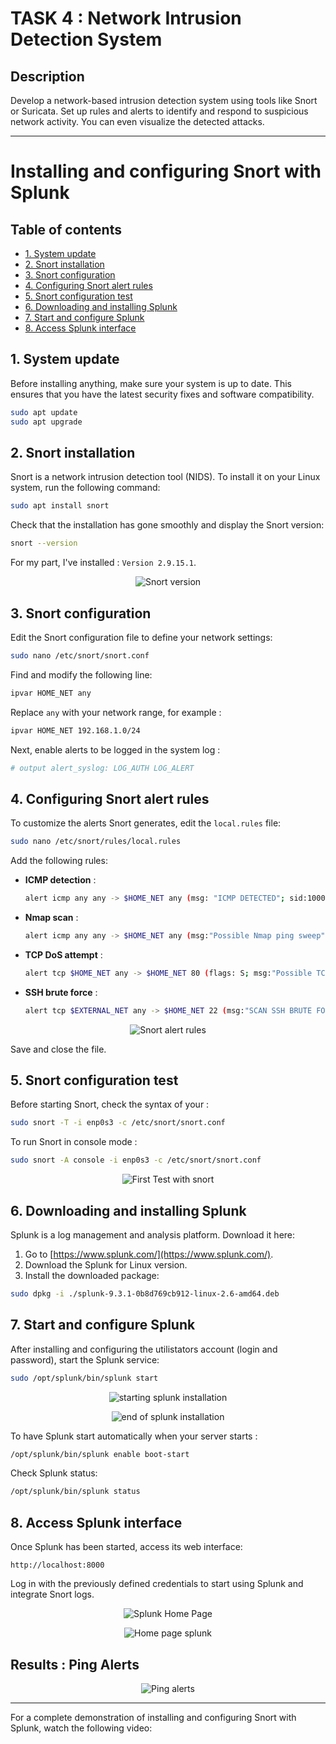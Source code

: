 
# TASK 4 : Network Intrusion Detection System

## Description

Develop a network-based intrusion detection system
using tools like Snort or Suricata. Set up rules and alerts
to identify and respond to suspicious network activity.
You can even visualize the detected attacks.

---

# Installing and configuring Snort with Splunk

## Table of contents
- [1. System update](#1-system-update)
- [2. Snort installation](#2-snort-installation)
- [3. Snort configuration](#3-snort-configuration)
- [4. Configuring Snort alert rules](#4-configuring-snort-alert-rules)
- [5. Snort configuration test](#5-snort-configuration-test)
- [6. Downloading and installing Splunk](#6-downloading-and-installing-splunk)
- [7. Start and configure Splunk](#7-start-and-configure-splunk)
- [8. Access Splunk interface](#8-access-splunk-interface)

## 1. System update
Before installing anything, make sure your system is up to date. This ensures that you have the latest security fixes and software compatibility.

```bash
sudo apt update
sudo apt upgrade
```

## 2. Snort installation
Snort is a network intrusion detection tool (NIDS). To install it on your Linux system, run the following command:

```bash
sudo apt install snort
```

Check that the installation has gone smoothly and display the Snort version:

```bash
snort --version
```
For my part, I've installed : `Version 2.9.15.1`.

<p align='center'>
  <img src='assets/versionSnort.png' alt="Snort version">
</p>

## 3. Snort configuration
Edit the Snort configuration file to define your network settings:

```bash
sudo nano /etc/snort/snort.conf
```

Find and modify the following line:

```bash
ipvar HOME_NET any
```

Replace `any` with your network range, for example :

```bash
ipvar HOME_NET 192.168.1.0/24
```

Next, enable alerts to be logged in the system log :

```bash
# output alert_syslog: LOG_AUTH LOG_ALERT
```

## 4. Configuring Snort alert rules
To customize the alerts Snort generates, edit the `local.rules` file:

```bash
sudo nano /etc/snort/rules/local.rules
```

Add the following rules:

- **ICMP detection** :
   ```bash
   alert icmp any any -> $HOME_NET any (msg: "ICMP DETECTED"; sid:100001; rev:1;)
   ```

- **Nmap scan** :
   ```bash
   alert icmp any any -> $HOME_NET any (msg:"Possible Nmap ping sweep"; GID:1; sid:10000002; rev:001; classtype:web-application-attack;)
   ```

- **TCP DoS attempt** :
   ```bash
   alert tcp $HOME_NET any -> $HOME_NET 80 (flags: S; msg:"Possible TCP DoS"; GID:1; sid:10000009; rev:001; classtype:attempted-dos; flow:to_server;)
   ```

- **SSH brute force** :
   ```bash
   alert tcp $EXTERNAL_NET any -> $HOME_NET 22 (msg:"SCAN SSH BRUTE FORCE login attempt"; GID:1; sid:10000011; rev:001; flow:to_server;)
   ```

<p align='center'>
  <img src='assets/RulesSnort.png' alt="Snort alert rules">
</p>

Save and close the file.

## 5. Snort configuration test
Before starting Snort, check the syntax of your :

```bash
sudo snort -T -i enp0s3 -c /etc/snort/snort.conf
```

To run Snort in console mode :

```bash
sudo snort -A console -i enp0s3 -c /etc/snort/snort.conf
```

<p align='center'>
  <img src='assets/FirstTest.png' alt="First Test with snort">
</p>

## 6. Downloading and installing Splunk
Splunk is a log management and analysis platform. Download it here:

1. Go to [https://www.splunk.com/](https://www.splunk.com/).
2. Download the Splunk for Linux version.
3. Install the downloaded package:

```bash
sudo dpkg -i ./splunk-9.3.1-0b8d769cb912-linux-2.6-amd64.deb
```

## 7. Start and configure Splunk
After installing and configuring the utilistators account (login and password), start the Splunk service:

```bash
sudo /opt/splunk/bin/splunk start
```
<p align='center'>
  <img src='assets/SplunkInstalling1.png' alt="starting splunk installation">
</p>

<p align='center'>
  <img src='assets/SplunkInstalling2.png' alt="end of splunk installation">
</p>

To have Splunk start automatically when your server starts :

```bash
/opt/splunk/bin/splunk enable boot-start
```

Check Splunk status:

```bash
/opt/splunk/bin/splunk status
```

## 8. Access Splunk interface
Once Splunk has been started, access its web interface:

```
http://localhost:8000
```

Log in with the previously defined credentials to start using Splunk and integrate Snort logs.

<p align='center'>
  <img src='assets/LoginPageSplunk.png' alt="Splunk Home Page">
</p>

<p align='center'>
  <img src='assets/HomePageSplunk.png' alt="Home page splunk">
</p>

## Results : Ping Alerts

<p align='center'>
  <img src='assets/PingAlertsSplunk.png' alt="Ping alerts">
</p>

---

For a complete demonstration of installing and configuring Snort with Splunk, watch the following video: 
